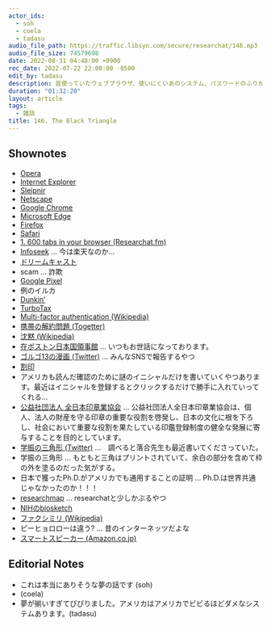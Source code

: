 ```yaml
---
actor_ids:
  - soh
  - coela
  - tadasu
audio_file_path: https://traffic.libsyn.com/secure/researchat/146.mp3 
audio_file_size: 74579698
date: 2022-08-31 04:48:00 +0900
rec_date: 2022-07-22 22:00:00 -0500
edit_by: tadasu
description: 昔使っていたウェブブラウザ、使いにくいあのシステム、パスワードのふりがな、最先端のチェックテクノロジー、学振の黒三角形の思い出等について話しました。
duration: "01:32:20"
layout: article
tags:
  - 雑談
title: 146. The Black Triangle
---
```


## Shownotes
- [Opera](https://www.opera.com/)
- [Internet Explorer](https://www.microsoft.com/en-us/download/internet-explorer.aspx)
- [Sleipnir](https://ja.wikipedia.org/wiki/Sleipnir)
- [Netscape](https://isp.netscape.com/)
- [Google Chrome](https://www.google.com/chrome/downloads/)
- [Microsoft Edge](https://www.microsoft.com/en-us/edge)
- [Firefox](https://www.mozilla.org/en-US/firefox/new/)
- [Safari](https://www.apple.com/safari/)
- [1. 600 tabs in your browser (Researchat.fm)](https://researchat.fm/episode/1)
- [Infoseek](https://www.infoseek.co.jp/) ... 今は楽天なのか...
- [ドリームキャスト](https://ja.wikipedia.org/wiki/%E3%83%89%E3%83%AA%E3%83%BC%E3%83%A0%E3%82%AD%E3%83%A3%E3%82%B9%E3%83%88)
- scam ... 詐欺
- [Google Pixel](https://store.google.com/us/category/phones?pli=1&hl=en-US)
- 例のイルカ
- [Dunkin’](https://www.dunkindonuts.com/en)
- [TurboTax](https://turbotax.intuit.com/)
- [Multi-factor authentication (Wikipedia)](https://en.wikipedia.org/wiki/Multi-factor_authentication)
- [携帯の解約問題 (Togetter)](https://togetter.com/li/1498784)
- [沈黙 (Wikipedia)](https://ja.wikipedia.org/wiki/%E6%B2%88%E9%BB%99_(%E9%81%A0%E8%97%A4%E5%91%A8%E4%BD%9C))
- [在ボストン日本国領事館](https://www.boston.us.emb-japan.go.jp/itprtop_ja/index.html) ... いつもお世話になっております。
- [ゴルゴ13の漫画 (Twitter)](https://twitter.com/researchat_fm/status/1420167916117430276) ... みんなSNSで報告するやつ
- [割印](https://www.hankoya.com/untiku/keiin.html)
- アメリカも読んだ確認のために謎のイニシャルだけを書いていくやつあります。最近はイニシャルを登録するとクリックするだけで勝手に入れていってくれる...
- [公益社団法人 全日本印章業協会](https://www.inshou.or.jp/) ... 公益社団法人全日本印章業協会は、個人、法人の財産を守る印章の重要な役割を啓発し、日本の文化に根を下ろし、社会において重要な役割を果たしている印鑑登録制度の健全な発展に寄与することを目的としています。
- [学振の三角形 (Twitter)](https://twitter.com/ochyai/status/1525970034840854528) ...　調べると落合先生も最近書いてくださっていた。
- 学振の三角形 ... もともと三角はプリントされていて、余白の部分を含めて枠の外を塗るのだった気がする。
- 日本で獲ったPh.D.がアメリカでも通用することの証明 ... Ph.D.は世界共通じゃなかったのか！！！
- [researchmap](https://researchmap.jp/) ... researchatと少しかぶるやつ
- [NIHのbiosketch](https://grants.nih.gov/grants/forms/biosketch.htm)
- [ファクシミリ (Wikipedia)](https://ja.wikipedia.org/wiki/%E3%83%95%E3%82%A1%E3%82%AF%E3%82%B7%E3%83%9F%E3%83%AA)
- ピーヒョロローは違う? ... 昔のインターネッツだよな
- [スマートスピーカー (Amazon.co.jp)](https://www.amazon.co.jp/%E3%82%B9%E3%83%9E%E3%83%BC%E3%83%88%E3%82%B9%E3%83%94%E3%83%BC%E3%82%AB%E3%83%BC/s?k=%E3%82%B9%E3%83%9E%E3%83%BC%E3%83%88%E3%82%B9%E3%83%94%E3%83%BC%E3%82%AB%E3%83%BC)

## Editorial Notes
- これは本当にありそうな夢の話です (soh)
- (coela)
- 夢が揃いすぎてびびりました。アメリカはアメリカでビビるほどダメなシステムあります。(tadasu)
